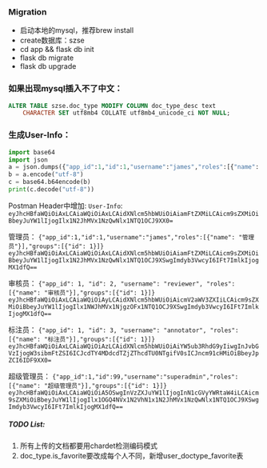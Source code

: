 
### Migration

- 启动本地的mysql，推荐brew install
- create数据库：szse
- cd app && flask db init
- flask db migrate
- flask db upgrade


### 如果出现mysql插入不了中文：
```sql
ALTER TABLE szse.doc_type MODIFY COLUMN doc_type_desc text
    CHARACTER SET utf8mb4 COLLATE utf8mb4_unicode_ci NOT NULL;
```

### 生成User-Info：
```python
import base64
import json
a = json.dumps({"app_id":1,"id":1,"username":"james","roles":[{"name": "管理员"}]})
b = a.encode("utf-8")
c = base64.b64encode(b)
print(c.decode("utf-8"))
```
Postman Header中增加:
`User-Info`: `eyJhcHBfaWQiOiAxLCAiaWQiOiAxLCAidXNlcm5hbWUiOiAiamFtZXMiLCAicm9sZXMiOiBbeyJuYW1lIjogIlx1N2JhMVx1NzQwNlx1NTQ1OCJ9XX0=`

管理员：
`{"app_id":1,"id":1,"username":"james","roles":[{"name": "管理员"}],"groups":[{"id": 1}]}`
`eyJhcHBfaWQiOiAxLCAiaWQiOiAxLCAidXNlcm5hbWUiOiAiamFtZXMiLCAicm9sZXMiOiBbeyJuYW1lIjogIlx1N2JhMVx1NzQwNlx1NTQ1OCJ9XSwgImdyb3VwcyI6IFt7ImlkIjogMX1dfQ==`

审核员：
`{"app_id": 1, "id": 2, "username": "reviewer", "roles": [{"name": "审核员"}],"groups":[{"id": 1}]}`
`eyJhcHBfaWQiOiAxLCAiaWQiOiAyLCAidXNlcm5hbWUiOiAicmV2aWV3ZXIiLCAicm9sZXMiOiBbeyJuYW1lIjogIlx1NWJhMVx1NjgzOFx1NTQ1OCJ9XSwgImdyb3VwcyI6IFt7ImlkIjogMX1dfQ==`

标注员：
`{"app_id": 1, "id": 3, "username": "annotator", "roles": [{"name": "标注员"}],"groups":[{"id": 1}]}`
`eyJhcHBfaWQiOiAxLCAiaWQiOiAzLCAidXNlcm5hbWUiOiAiYW5ub3RhdG9yIiwgInJvbGVzIjogW3sibmFtZSI6ICJcdTY4MDdcdTZjZThcdTU0NTgifV0sICJncm91cHMiOiBbeyJpZCI6IDF9XX0=`

超级管理员：
`{"app_id":1,"id":99,"username":"superadmin","roles":[{"name": "超级管理员"}],"groups":[{"id": 1}]}`
`eyJhcHBfaWQiOiAxLCAiaWQiOiA5OSwgInVzZXJuYW1lIjogInN1cGVyYWRtaW4iLCAicm9sZXMiOiBbeyJuYW1lIjogIlx1OGQ4NVx1N2VhN1x1N2JhMVx1NzQwNlx1NTQ1OCJ9XSwgImdyb3VwcyI6IFt7ImlkIjogMX1dfQ==`


##### TODO List:
1. 所有上传的文档都要用chardet检测编码模式
2. doc_type.is_favorite要改成每个人不同，新增user_doctype_favorite表